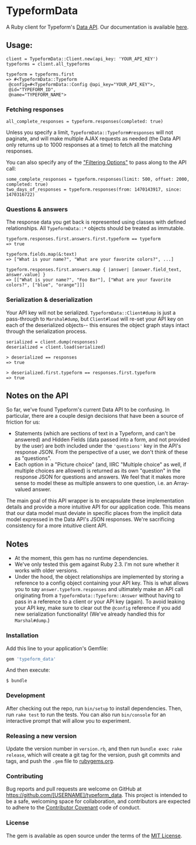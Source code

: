 # TypeformData

A Ruby client for Typeform's [Data API](https://www.typeform.com/help/data-api/). Our documentation is available [here](http://www.rubydoc.info/gems/typeform_data/TypeformData/Typeform).

## Usage:

```
client = TypeformData::Client.new(api_key: 'YOUR_API_KEY')
typeforms = client.all_typeforms

typeform = typeforms.first
=> #<TypeformData::Typeform
 @config=#<TypeformData::Config @api_key="YOUR_API_KEY">,
 @id="TYPEFORM_ID",
 @name="TYPEFORM_NAME">
```

### Fetching responses

```
all_complete_responses = typeform.responses(completed: true)
```

Unless you specify a limit, `TypeformData::Typeform#responses` will not paginate, and will make multiple AJAX requests as needed (the Data API only returns up to 1000 responses at a time) to fetch all the matching responses.

You can also specify any of the ["Filtering Options"](https://www.typeform.com/help/data-api/) to pass along to the API call:

```
some_complete_responses = typeform.responses(limit: 500, offset: 2000, completed: true)
two_days_of_responses = typeform.responses(from: 1470143917, since: 1470316722)

```

### Questions & answers

The response data you get back is represented using classes with defined relationships. All `TypeformData::*` objects should be treated as immutable.

```
typeform.responses.first.answers.first.typeform == typeform
=> true

typeform.fields.map(&:text)
=> ["What is your name?", "What are your favorite colors?", ...]

typeform.responses.first.answers.map { |answer| [answer.field_text, answer.value] }
=> [["What is your name?", "Foo Bar"], ["What are your favorite colors?", ["blue", "orange"]]]

```

### Serialization & deserialization

Your API key will not be serialized. `TypeformData::Client#dump` is just a pass-through to `Marshal#dump`, but `Client#load` will re-set your API key on each of the deserialized objects-- this ensures the object graph stays intact through the serialization process.

```
serialized = client.dump(responses)
deserialized = client.load(serialized)

> deserialized == responses
=> true

> deserialized.first.typeform == responses.first.typeform
=> true
```

## Notes on the API

So far, we've found Typeform's current Data API to be confusing. In particular, there are a couple design decisions that have been a source of friction for us:

- Statements (which are sections of text in a Typeform, and can't be answered) and Hidden Fields (data passed into a form, and not provided by the user) are both included under the `'questions'` key in the API's response JSON. From the perspective of a user, we don't think of these as "questions".
- Each option in a "Picture choice" (and, IIRC "Multiple choice" as well, if multiple choices are allowed) is returned as its own "question" in the response JSON for questions and answers. We feel that it makes more sense to model these as multiple answers to one question, i.e. an Array-valued answer.

The main goal of this API wrapper is to encapsulate these implementation details and provide a more intuitive API for our application code. This means that our data model must deviate in specific places from the implicit data model expressed in the Data API's JSON responses. We're sacrificing consistency for a more intuitive client API.

## Notes

  - At the moment, this gem has no runtime dependencies.
  - We've only tested this gem against Ruby 2.3. I'm not sure whether it works with older versions.
  - Under the hood, the object relationships are implemented by storing a reference to a config object containing your API key. This is what allows you to say `answer.typeform.responses` and ultimately make an API call originating from a `TypeformData::Typeform::Answer` without having to pass in a reference to a client or your API key (again). To avoid leaking your API key, make sure to clear out the `@config` reference if you add new serialization functionality! (We've already handled this for `Marshal#dump`.)

### Installation

Add this line to your application's Gemfile:

```ruby
gem 'typeform_data'
```

And then execute:

    $ bundle

### Development

After checking out the repo, run `bin/setup` to install dependencies. Then, run `rake test` to run the tests. You can also run `bin/console` for an interactive prompt that will allow you to experiment.

### Releasing a new version

Update the version number in `version.rb`, and then run `bundle exec rake release`, which will create a git tag for the version, push git commits and tags, and push the `.gem` file to [rubygems.org](https://rubygems.org).

### Contributing

Bug reports and pull requests are welcome on GitHub at https://github.com/[USERNAME]/typeform_data. This project is intended to be a safe, welcoming space for collaboration, and contributors are expected to adhere to the [Contributor Covenant](http://contributor-covenant.org) code of conduct.

### License

The gem is available as open source under the terms of the [MIT License](http://opensource.org/licenses/MIT).
